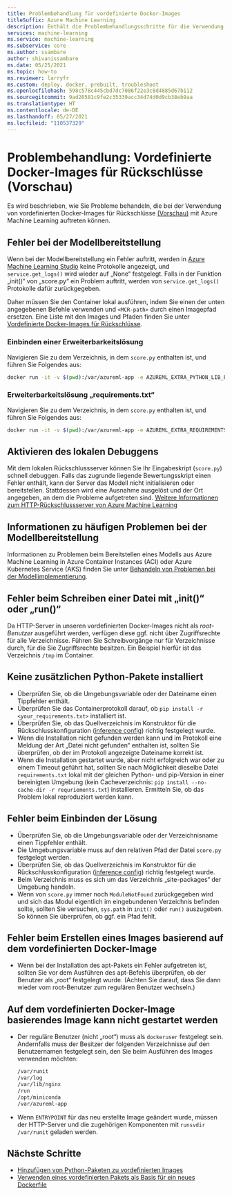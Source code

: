 ```yaml
---
title: Problembehandlung für vordefinierte Docker-Images
titleSuffix: Azure Machine Learning
description: Enthält die Problembehandlungsschritte für die Verwendung von vordefinierten Docker-Images für Rückschlüsse.
services: machine-learning
ms.service: machine-learning
ms.subservice: core
ms.author: ssambare
author: shivanissambare
ms.date: 05/25/2021
ms.topic: how-to
ms.reviewer: larryfr
ms.custom: deploy, docker, prebuilt, troubleshoot
ms.openlocfilehash: 598c578c445cbd7dc7086f22e3c8d4885d67b112
ms.sourcegitcommit: 9ad20581c9fe2c35339acc34d74d0d9cb38eb9aa
ms.translationtype: HT
ms.contentlocale: de-DE
ms.lasthandoff: 05/27/2021
ms.locfileid: "110537329"
---
```

# <a name="troubleshooting-prebuilt-docker-images-for-inference-preview"></a>Problembehandlung: Vordefinierte Docker-Images für Rückschlüsse (Vorschau)

Es wird beschrieben, wie Sie Probleme behandeln, die bei der Verwendung von vordefinierten Docker-Images für Rückschlüsse [(Vorschau)](https://azure.microsoft.com/support/legal/preview-supplemental-terms/) mit Azure Machine Learning auftreten können.

## <a name="model-deployment-failed"></a>Fehler bei der Modellbereitstellung

Wenn bei der Modellbereitstellung ein Fehler auftritt, werden in [Azure Machine Learning Studio](https://ml.azure.com/) keine Protokolle angezeigt, und `service.get_logs()` wird wieder auf „None“ festgelegt.
Falls in der Funktion „init()“ von „score.py“ ein Problem auftritt, werden von `service.get_logs()` Protokolle dafür zurückgegeben.

Daher müssen Sie den Container lokal ausführen, indem Sie einen der unten angegebenen Befehle verwenden und `<MCR-path>` durch einen Imagepfad ersetzen. Eine Liste mit den Images und Pfaden finden Sie unter [Vordefinierte Docker-Images für Rückschlüsse](concept-prebuilt-docker-images-inference.md).

### <a name="mounting-extensibility-solution"></a>Einbinden einer Erweiterbarkeitslösung

Navigieren Sie zu dem Verzeichnis, in dem `score.py` enthalten ist, und führen Sie Folgendes aus:

```bash
docker run -it -v $(pwd):/var/azureml-app -e AZUREML_EXTRA_PYTHON_LIB_PATH="myenv/lib/python3.7/site-packages" <mcr-path>
```

### <a name="requirementstxt-extensibility-solution"></a>Erweiterbarkeitslösung „requirements.txt“

Navigieren Sie zu dem Verzeichnis, in dem `score.py` enthalten ist, und führen Sie Folgendes aus:

```bash
docker run -it -v $(pwd):/var/azureml-app -e AZUREML_EXTRA_REQUIREMENTS_TXT="requirements.txt" <mcr-path>
```

## <a name="enable-local-debugging"></a>Aktivieren des lokalen Debuggens

Mit dem lokalen Rückschlussserver können Sie Ihr Eingabeskript (`score.py`) schnell debuggen. Falls das zugrunde liegende Bewertungsskript einen Fehler enthält, kann der Server das Modell nicht initialisieren oder bereitstellen. Stattdessen wird eine Ausnahme ausgelöst und der Ort angegeben, an dem die Probleme aufgetreten sind. [Weitere Informationen zum HTTP-Rückschlussserver von Azure Machine Learning](how-to-inference-server-http.md)

## <a name="for-common-model-deployment-issues"></a>Informationen zu häufigen Problemen bei der Modellbereitstellung

Informationen zu Problemen beim Bereitstellen eines Modells aus Azure Machine Learning in Azure Container Instances (ACI) oder Azure Kubernetes Service (AKS) finden Sie unter [Behandeln von Problemen bei der Modellimplementierung](how-to-troubleshoot-deployment.md).

## <a name="init-or-run-failing-to-write-a-file"></a>Fehler beim Schreiben einer Datei mit „init()“ oder „run()“

Da HTTP-Server in unseren vordefinierten Docker-Images nicht als *root-Benutzer* ausgeführt werden, verfügen diese ggf. nicht über Zugriffsrechte für alle Verzeichnisse. Führen Sie Schreibvorgänge nur für Verzeichnisse durch, für die Sie Zugriffsrechte besitzen. Ein Beispiel hierfür ist das Verzeichnis `/tmp` im Container.

## <a name="extra-python-packages-not-installed"></a>Keine zusätzlichen Python-Pakete installiert

* Überprüfen Sie, ob die Umgebungsvariable oder der Dateiname einen Tippfehler enthält.
* Überprüfen Sie das Containerprotokoll darauf, ob `pip install -r <your_requirements.txt>` installiert ist.
* Überprüfen Sie, ob das Quellverzeichnis im Konstruktor für die Rückschlusskonfiguration ([inference config](/python/api/azureml-core/azureml.core.model.inferenceconfig#constructor)) richtig festgelegt wurde.
* Wenn die Installation nicht gefunden werden kann und im Protokoll eine Meldung der Art „Datei nicht gefunden“ enthalten ist, sollten Sie überprüfen, ob der im Protokoll angezeigte Dateiname korrekt ist.
* Wenn die Installation gestartet wurde, aber nicht erfolgreich war oder zu einem Timeout geführt hat, sollten Sie nach Möglichkeit dieselbe Datei `requirements.txt` lokal mit der gleichen Python- und pip-Version in einer bereinigten Umgebung (kein Cacheverzeichnis: `pip install --no-cache-dir -r requriements.txt`) installieren. Ermitteln Sie, ob das Problem lokal reproduziert werden kann.

## <a name="mounting-solution-failed"></a>Fehler beim Einbinden der Lösung

* Überprüfen Sie, ob die Umgebungsvariable oder der Verzeichnisname einen Tippfehler enthält.
* Die Umgebungsvariable muss auf den relativen Pfad der Datei `score.py` festgelegt werden.
* Überprüfen Sie, ob das Quellverzeichnis im Konstruktor für die Rückschlusskonfiguration ([inference config](/python/api/azureml-core/azureml.core.model.inferenceconfig#constructor)) richtig festgelegt wurde.
* Beim Verzeichnis muss es sich um das Verzeichnis „site-packages“ der Umgebung handeln.
* Wenn von `score.py` immer noch `ModuleNotFound` zurückgegeben wird und sich das Modul eigentlich im eingebundenen Verzeichnis befinden sollte, sollten Sie versuchen, `sys.path` in `init()` oder `run()` auszugeben. So können Sie überprüfen, ob ggf. ein Pfad fehlt.

## <a name="building-an-image-based-on-the-prebuilt-docker-image-failed"></a>Fehler beim Erstellen eines Images basierend auf dem vordefinierten Docker-Image

* Wenn bei der Installation des apt-Pakets ein Fehler aufgetreten ist, sollten Sie vor dem Ausführen des apt-Befehls überprüfen, ob der Benutzer als „root“ festgelegt wurde. (Achten Sie darauf, dass Sie dann wieder vom root-Benutzer zum regulären Benutzer wechseln.) 

## <a name="image-built-based-on-the-prebuilt-docker-image-cant-boot-up"></a>Auf dem vordefinierten Docker-Image basierendes Image kann nicht gestartet werden

* Der reguläre Benutzer (nicht „root“) muss als `dockeruser` festgelegt sein. Andernfalls muss der Besitzer der folgenden Verzeichnisse auf den Benutzernamen festgelegt sein, den Sie beim Ausführen des Images verwenden möchten:

    ```bash
    /var/runit
    /var/log
    /var/lib/nginx
    /run
    /opt/miniconda
    /var/azureml-app
    ```

* Wenn `ENTRYPOINT` für das neu erstellte Image geändert wurde, müssen der HTTP-Server und die zugehörigen Komponenten mit `runsvdir /var/runit` geladen werden.

## <a name="next-steps"></a>Nächste Schritte

* [Hinzufügen von Python-Paketen zu vordefinierten Images](how-to-prebuilt-docker-images-inference-python-extensibility.md)
* [Verwenden eines vordefinierten Pakets als Basis für ein neues Dockerfile](how-to-extend-prebuilt-docker-image-inference.md)